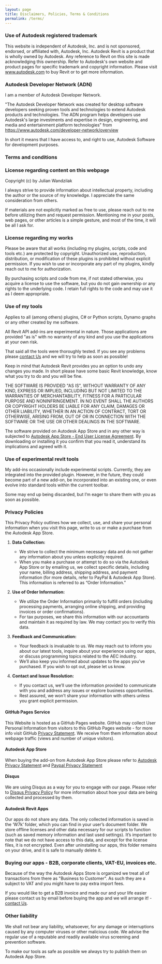 ```yaml
---
layout: page
title: Disclaimers, Policies, Terms & Conditions 
permalink: /terms/
---
```


### Use of Autodesk registered trademark

This website is independent of Autodesk, Inc. and is not sponsored, endorsed, or affiliated with, Autodesk, Inc. Autodesk Revit is a product that is wholly owned by Autodesk. Any reference to Revit on this site is made acknowledging this ownership. Refer to Autodesk's own website and product pages for specific trademark and copyright information. Please visit www.autodesk.com to buy Revit or to get more information. 

### Autodesk Developer Network (ADN)

I am a member of Autodesk Developer Network. 

"The Autodesk Developer Network was created for desktop software developers seeking proven tools and technologies to extend Autodesk products and technologies. The ADN program helps developers use Autodesk's large investments and expertise in design, engineering, and media and entertainment platform technologies" from https://www.autodesk.com/developer-network/overview

In short it means that I have access to, and right to use, Autodesk Software for development purposes. 

### Terms and conditions

### License regarding content on this webpage

Copyright (c) by Julian Wandzilak

I always strive to provide information about intellectual property, including the author or the source of my knowledge. I appreciate the same consideration from others.

If materials are not explicitly marked as free to use, please reach out to me before utilizing them and request permission. Mentioning me in your posts, web pages, or other articles is a simple gesture, and most of the time, it will be all I ask for.

### License regarding my works 

Please be aware that all works (including my plugins, scripts, code and tools etc.) are protected by copyright. Unauthorized use, reproduction, distribution, or modification of these plugins is prohibited without explicit permission. If you wish to use or incorporate any part of my plugins, kindly reach out to me for authorization.  

By purchasing scripts and code from me, if not stated otherwise, you acquire a license to use the software, but you do not gain ownership or any rights to the underlying code. I retain full rights to the code and may use it as I deem appropriate.  

### Use of my tools

Applies to all (among others) plugins, C# or Python scripts, Dynamo graphs or any other created by me software.  

All Revit API add-ins are experimental in nature. Those applications are provided "as is" with no warranty of any kind and you use the applications at your own risk. 

That said all the tools were thoroughly tested. If you see any problems please [contact Us](mailto:apps@w7k.pl) and we will try to help as soon as possible! 

Keep in mind that Autodesk Revit provides you an option to undo any changes you made. In short please have some basic Revit knowledge, know what you try to do and you will be fine. 

THE SOFTWARE IS PROVIDED "AS IS", WITHOUT WARRANTY OF ANY KIND, EXPRESS OR IMPLIED, INCLUDING BUT NOT LIMITED TO THE WARRANTIES OF MERCHANTABILITY, FITNESS FOR A PARTICULAR PURPOSE AND NONINFRINGEMENT. IN NO EVENT SHALL THE AUTHORS OR COPYRIGHT HOLDERS BE LIABLE FOR ANY CLAIM, DAMAGES OR OTHER LIABILITY, WHETHER IN AN ACTION OF CONTRACT, TORT OR OTHERWISE, ARISING FROM, OUT OF OR IN CONNECTION WITH THE SOFTWARE OR THE USE OR OTHER DEALINGS IN THE SOFTWARE.

The software provided on Autodesk App Store and in any other way is subjected to [Autodesk App Store - End User License Agreement](https://apps.autodesk.com/en/eula). By downloading or installing it you confirm that you read it, understand its implications  and agreed with it.


### Use of experimental revit tools

My add-ins occasionally include experimental scripts. Currently, they are integrated into the provided plugin. However, in the future, they could become part of a new add-on, be incorporated into an existing one, or even evolve into standard tools within the current toolbar.  

Some may end up being discarded, but I’m eager to share them with you as soon as possible.  

### Privacy Policies

This Privacy Policy outlines how we collect, use, and share your personal information when you visit this page, write to us or make a purchase from the Autodesk App Store.

1.  **Data Collection:**
    
    -   We strive to collect the minimum necessary data and do not gather any information about you unless explicitly required.
    -   When you make a purchase or attempt to do so via the Autodesk App Store or by emailing us, we collect specific details, including your name, billing address, shipping address, and payment information (for more details, refer to PayPal & Autodesk App Store). This information is referred to as “Order Information.”
2.  **Use of Order Information:**
    
    -   We utilize the Order Information primarily to fulfill orders (including processing payments, arranging online shipping, and providing invoices or order confirmations).
    -   For tax purposes, we share this information with our accountants and maintain it as required by law. We may contact you to verify this data.
3.  **Feedback and Communication:**
    
    -   Your feedback is invaluable to us. We may reach out to inform you about our latest tools, inquire about your experience using our apps, or discuss programming topics related to the AEC industry.
    -   We’ll also keep you informed about updates to the apps you’ve purchased. If you wish to opt out, please let us know.
4.  **Contact and Issue Resolution:**
    
    -   If you contact us, we’ll use the information provided to communicate with you and address any issues or explore business opportunities.
    -   Rest assured, we won’t share your information with others unless you grant explicit permission.

#### GitHub Pages Service

This Website is hosted as a GitHub Pages website. GitHub may collect User Personal Information from visitors to this GitHub Pages website - for more info visit GitHub [Privacy Statement](https://docs.github.com/en/site-policy/privacy-policies/github-privacy-statement). We receive from them information about webpage traffic (views and number of unique visitors). 

#### Autodesk App Store

When buying the add-on from Autodesk App Store please refer to [Autodesk Privacy Statement](https://www.autodesk.com/company/legal-notices-trademarks/privacy-statement) and [Paypal Privacy Statement](https://www.paypal.com/us/legalhub/privacy-full)

#### Disqus

We are using Disqus as a way for you to engage with our page. Please refer to [Disqus Privacy Policy](https://help.disqus.com/en/articles/1717103-disqus-privacy-policy) for more information about how your data are being collected and processed by them. 

#### Autodesk Revit Apps

Our apps do not share any data. The only collected information is saved in the ‘W7k’ folder, which you can find in your user’s document folder. We store offline licenses and other data necessary for our scripts to function (such as saved memory information and last used settings). It’s important to note that we do not have access to this data, and except for the license files, it is not encrypted. Even after uninstalling our apps, this folder remains on your drive, and it is safe to manually delete it.

### Buying our apps - B2B, corporate clients, VAT-EU, invoices etc.  

Because of the way the Autodesk Apps Store is organized we treat all of transactions from there as "Business to Customer". As such they are a subject to VAT and you might have to pay extra import fees. 

If you would like to get a B2B invoice and made our and your life easier please contact us by email before buying the app and we will arrange it! - [contact Us](mailto:apps@w7k.pl). 

### Other liability

We shall not bear any liability, whatsoever, for any damage or interruptions caused by any computer viruses or other malicious code. We advise the regular use of a reputable and readily available virus screening and prevention software.  
  
To make our tools as safe as possible we always try to publish them on Autodesk App Store.  